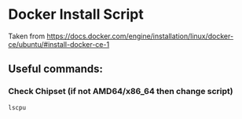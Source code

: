 # Docker Install Script
Taken from https://docs.docker.com/engine/installation/linux/docker-ce/ubuntu/#install-docker-ce-1

## Useful commands:
### Check Chipset (if not AMD64/x86_64 then change script)
```lscpu```